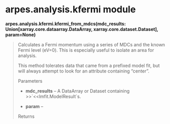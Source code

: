 arpes.analysis.kfermi module
============================

**arpes.analysis.kfermi.kfermi\_from\_mdcs(mdc\_results:
Union\[xarray.core.dataarray.DataArray, xarray.core.dataset.Dataset\],
param=None)**

> Calculates a Fermi momentum using a series of MDCs and the known Fermi
> level (eV=0). This is especially useful to isolate an area for
> analysis.
>
> This method tolerates data that came from a prefixed model fit, but
> will always attempt to look for an attribute containing “center”.
>
> Parameters  
> -   **mdc\_results** – A DataArray or Dataset containing  
>     &gt;&gt;\`&lt;&lt;lmfit.ModelResult\`s.
>
> -   **param** –
>
> Returns  
